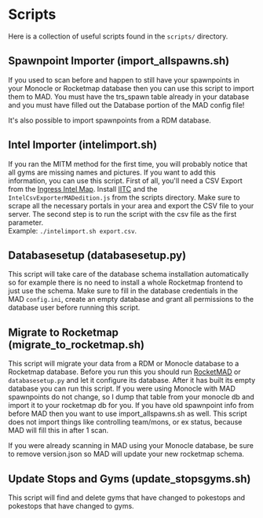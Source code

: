 # Scripts

Here is a collection of useful scripts found in the `scripts/` directory.

## Spawnpoint Importer (import_allspawns.sh)

If you used to scan before and happen to still have your spawnpoints in your Monocle or Rocketmap database then you can use this script to import them to MAD. You must have the trs_spawn table already in your database and you must have filled out the Database portion of the MAD config file!

It's also possible to import spawnpoints from a RDM database.

## Intel Importer (intelimport.sh)

If you ran the MITM method for the first time, you will probably notice that all gyms are missing names and pictures. If you want to add this information, you can use this script. First of all, you'll need a CSV Export from the  [Ingress Intel Map](https://intel.ingress.com/intel). Install [IITC](https://iitc.me/) and the `IntelCsvExporterMADedition.js` from the scripts directory. Make sure to scrape all the necessary portals in your area and export the CSV file to your server. The second step is to run the script with the csv file as the first parameter.  
Example: `./intelimport.sh export.csv`.

## Databasesetup (databasesetup.py)

This script will take care of the database schema installation automatically so for example there is no need to install a whole Rocketmap frontend to just use the schema. Make sure to fill in the database credentials in the MAD `config.ini`, create an empty database and grant all permissions to the database user before running this script.

## Migrate to Rocketmap (migrate_to_rocketmap.sh)

This script will migrate your data from a RDM or Monocle database to a Rocketmap database. Before you run this you should run [RocketMAD](https://github.com/cecpk/Rocketmad) or `databasesetup.py` and let it configure its database. After it has built its empty database you can run this script. If you were using Monocle with MAD spawnpoints do not change, so I dump that table from your monocle db and import it to your rocketmap db for you. If you have old spawnpoint info from before MAD then you want to use import_allspawns.sh as well. This script does not import things like controlling team/mons, or ex status, because MAD will fill this in after 1 scan.

If you were already scanning in MAD using your Monocle database, be sure to remove version.json so MAD will update your new rocketmap schema.

## Update Stops and Gyms (update_stopsgyms.sh)

This script will find and delete gyms that have changed to pokestops and pokestops that have changed to gyms.

